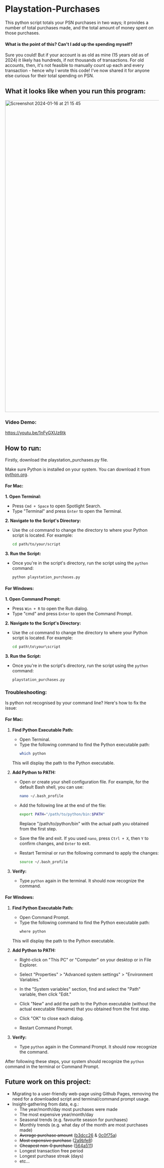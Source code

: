 # Playstation-Purchases
This python script totals your PSN purchases in two ways; it provides a number of total purchases made, and the total amount of money spent on those purchases.

#### What is the point of this? Can't I add up the spending myself?
Sure you could! But if your account is as old as mine (15 years old as of 2024) it likely has hundreds, if not thousands of transactions. For old accounts, then, it's not feasible to manually count up each and every transaction - hence why I wrote this code! I've now shared it for anyone else curious for their total spending on PSN.

## What it looks like when you run this program:
<img width="1022" alt="Screenshot 2024-01-16 at 21 15 45" src="https://github.com/Natino64/Playstation-Purchases/assets/30630493/b3545935-8aa0-421a-aaa9-6afe45ab0f0f">

### Video Demo:
https://youtu.be/1nFyGXUz6tk

## How to run:

Firstly, download the playstation_purchases.py file.

Make sure Python is installed on your system. You can download it from [python.org](https://www.python.org/downloads/).

#### For Mac:

**1. Open Terminal:**
   - Press `Cmd + Space` to open Spotlight Search.
   - Type "Terminal" and press `Enter` to open the Terminal.

**2. Navigate to the Script's Directory:**
   - Use the `cd` command to change the directory to where your Python script is located. For example:
     ```bash
     cd path/to/your/script
     ```

**3. Run the Script:**
   - Once you're in the script's directory, run the script using the `python` command:
     ```bash
     python playstation_purchases.py
     ```


#### For Windows:

**1. Open Command Prompt:**
   - Press `Win + R` to open the Run dialog.
   - Type "cmd" and press `Enter` to open the Command Prompt.

**2. Navigate to the Script's Directory:**
   - Use the `cd` command to change the directory to where your Python script is located. For example:
     ```cmd
     cd path\to\your\script
     ```

**3. Run the Script:**
   - Once you're in the script's directory, run the script using the `python` command:
     ```cmd
     playstation_purchases.py
     ```
### Troubleshooting:

Is python not recognised by your command line? Here's how to fix the issue:

#### For Mac:

1. **Find Python Executable Path:**
   - Open Terminal.
   - Type the following command to find the Python executable path:
     ```bash
     which python
     ```
   This will display the path to the Python executable.

2. **Add Python to PATH:**
   - Open or create your shell configuration file. For example, for the default Bash shell, you can use:
     ```bash
     nano ~/.bash_profile
     ```
   - Add the following line at the end of the file:
     ```bash
     export PATH="/path/to/python/bin:$PATH"
     ```
     Replace "/path/to/python/bin" with the actual path you obtained from the first step.

   - Save the file and exit. If you used `nano`, press `Ctrl + X`, then `Y` to confirm changes, and `Enter` to exit.

   - Restart Terminal or run the following command to apply the changes:
     ```bash
     source ~/.bash_profile
     ```

3. **Verify:**
   - Type `python` again in the terminal. It should now recognize the command.

#### For Windows:

1. **Find Python Executable Path:**
   - Open Command Prompt.
   - Type the following command to find the Python executable path:
     ```cmd
     where python
     ```
   This will display the path to the Python executable.

2. **Add Python to PATH:**
   - Right-click on "This PC" or "Computer" on your desktop or in File Explorer.
   - Select "Properties" > "Advanced system settings" > "Environment Variables."
   - In the "System variables" section, find and select the "Path" variable, then click "Edit."

   - Click "New" and add the path to the Python executable (without the actual executable filename) that you obtained from the first step.

   - Click "OK" to close each dialog.

   - Restart Command Prompt.

3. **Verify:**
   - Type `python` again in the Command Prompt. It should now recognize the command.

After following these steps, your system should recognize the `python` command in the terminal or Command Prompt.

## Future work on this project: 
- Migrating to a user-friendly web-page using Github Pages, removing the need for a downloaded script and terminal/command prompt usage.
- Insight-gathering from data, e.g.:
   - The year/month/day most purchases were made
   - The most expensive year/month/day
   - Seasonal trends (e.g. favourite season for purchases)
   - Monthly trends (e.g. what day of the month are most purchases made)
   - ~~Average purchase amount~~ ([b3dcc26](https://github.com/baconbum/Playstation-Purchases/commit/b3dcc2627ef201cc12a011c0648589e0529293ad) & [0c0f75a](0c0f75a7c55b28aedd56ae2d8d10c61a81476c56))
   - ~~Most expensive purchase~~ ([2a9bfe8](https://github.com/baconbum/Playstation-Purchases/commit/2a9bfe8961dcaff8bc5d2b9c05a99d6449ef41fb))
   - ~~Cheapest non-0 purchase~~ ([564a511](https://github.com/baconbum/Playstation-Purchases/commit/564a511fe053895484ea22a89529c00300a39a5c))
   - Longest transaction free period
   - Longest purchase streak (days)
   - etc...
